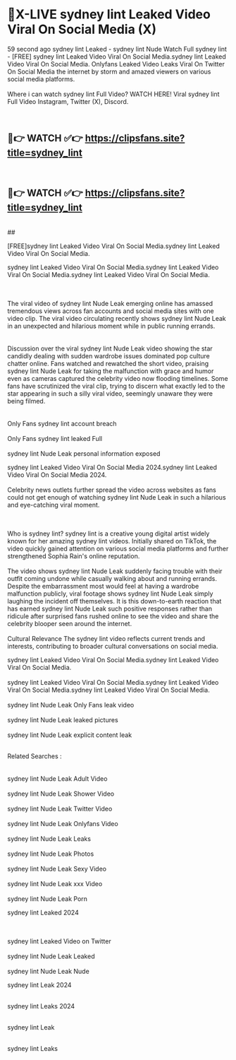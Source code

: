 # 🔴X-LIVE sydney lint Leaked Video Viral On Social Media (X)<br>


59 second ago sydney lint Leaked  - sydney lint Nude  Watch Full sydney lint - [FREE] sydney lint Leaked Video Viral On Social Media.sydney lint Leaked Video Viral On Social Media.   Onlyfans Leaked Video Leaks Viral On Twitter On Social Media the internet by storm and amazed viewers on various social media platforms. <br><br>
Where i can watch sydney lint Full Video? WATCH HERE! Viral sydney lint Full Video Instagram, Twitter (X), Discord. <br>


 <br>

##  🔴👉 WATCH ✅👉  <a href="https://clipsfans.site?title=sydney_lint&ref=git">https://clipsfans.site?title=sydney_lint</a> <br>
  <br>

##  🔴👉 WATCH ✅👉  <a href="https://clipsfans.site?title=sydney_lint&ref=git">https://clipsfans.site?title=sydney_lint</a> <br>
  <br>
  ##



[FREE]sydney lint Leaked Video Viral On Social Media.sydney lint Leaked Video Viral On Social Media. <br>

sydney lint Leaked Video Viral On Social Media.sydney lint Leaked Video Viral On Social Media.sydney lint Leaked Video Viral On Social Media. <br>


  <br>

  <br>
The viral video of sydney lint Nude Leak emerging online has amassed tremendous views across fan accounts and social media sites with one video clip. The viral video circulating recently shows sydney lint Nude Leak in an unexpected and hilarious moment while in public running errands.<br>
<br>


<br>
Discussion over the viral sydney lint Nude Leak video showing the star candidly dealing with sudden wardrobe issues dominated pop culture chatter online. Fans watched and rewatched the short video, praising sydney lint Nude Leak for taking the malfunction with grace and humor even as cameras captured the celebrity video now flooding timelines. Some fans have scrutinized the viral clip, trying to discern what exactly led to the star appearing in such a silly viral video, seemingly unaware they were being filmed.<br>
<br>
<br> 
Only Fans sydney lint account breach<br>
<br>
Only Fans sydney lint leaked Full <br>
<br>
sydney lint Nude Leak personal information exposed<br>

sydney lint Leaked Video Viral On Social Media 2024.sydney lint Leaked Video Viral On Social Media 2024. <br>
<br>
Celebrity news outlets further spread the video across websites as fans could not get enough of watching sydney lint Nude Leak in such a hilarious and eye-catching viral moment.<br>
<br>

<br>
Who is sydney lint? sydney lint is a creative young digital artist widely known for her amazing sydney lint videos. Initially shared on TikTok, the video quickly gained attention on various social media platforms and further strengthened Sophia Rain's online reputation.<br>
<br>
The video shows sydney lint Nude Leak suddenly facing trouble with their outfit coming undone while casually walking about and running errands. Despite the embarrassment most would feel at having a wardrobe malfunction publicly, viral footage shows sydney lint Nude Leak simply laughing the incident off themselves. It is this down-to-earth reaction that has earned sydney lint Nude Leak such positive responses rather than ridicule after surprised fans rushed online to see the video and share the celebrity blooper seen around the internet.<br>
<br>
Cultural Relevance The sydney lint video reflects current trends and interests, contributing to broader cultural conversations on social media.<br>

sydney lint Leaked Video Viral On Social Media.sydney lint Leaked Video Viral On Social Media.<br>
<br>
sydney lint Leaked Video Viral On Social Media.sydney lint Leaked Video Viral On Social Media.sydney lint Leaked Video Viral On Social Media.<br>
<br>
sydney lint Nude Leak Only Fans leak video<br>
<br>
sydney lint Nude Leak leaked pictures<br>
<br>
sydney lint Nude Leak explicit content leak<br>


<br>
Related Searches :<br>
<br>

<br>
sydney lint Nude Leak Adult Video<br>
<br>
sydney lint Nude Leak Shower Video<br>
<br>
sydney lint Nude Leak Twitter Video<br>
<br>
sydney lint Nude Leak Onlyfans Video<br>
<br>
sydney lint Nude Leak Leaks<br>
<br>
sydney lint Nude Leak Photos<br>

<br>
sydney lint Nude Leak Sexy Video<br>
<br>
sydney lint Nude Leak xxx Video<br>
<br>
sydney lint Nude Leak Porn<br>

sydney lint  Leaked 2024 <br> <br>
<br>

sydney lint Leaked Video on Twitter <br>
<br>
sydney lint Nude Leak Leaked<br>
<br>
sydney lint Nude Leak Nude<br>


sydney lint  Leak 2024 <br> <br>



sydney lint  Leaks 2024 <br> <br>



 
sydney lint  Leak<br> <br>



sydney lint  Leaks<br> <br>





</p>




 



</p>










